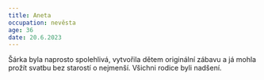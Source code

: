 ```yaml
---
title: Aneta
occupation: nevěsta
age: 36
date: 20.6.2023
---
```

Šárka byla naprosto spolehlivá, vytvořila dětem originální zábavu a já mohla prožít svatbu bez starostí o nejmenší. Všichni rodice byli nadšení.